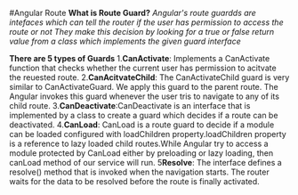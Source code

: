 #Angular Route
**What is Route Guard?**
*Angular's route guardds are intefaces which can tell the router if the user has permission to access the route or not
They make this decision by looking for a true or false return value from a class which implements the given guard interface*

**There are 5 types of Guards**
1.**CanActivate**: Implements a CanActivate function that checks whether the current user has permission to acitvate the reuested route.
2.**CanAcitvateChild**: The CanActivateChild guard is very similar to CanActivateGuard. We apply this guard to the parent route. The Angular invokes this guard whenever the user tris to navigate to any of its child route.
3.**CanDeactivate**:CanDeactivate is an interface that is implemented by a class to create a guard which decides if a route can be deactivated.
4.**CanLoad**: CanLoad is a route guard to decide if a module can be loaded configured with loadChildren property.loadChildren property is a reference to lazy loaded child routes.While Angular try to access a module protected by CanLoad either by preloading or lazy loading, then canLoad method of our service will run.
5**Resolve**:  The interface defines a resolve() method that is invoked when the navigation starts. The router waits for the data to be resolved before the route is finally activated.